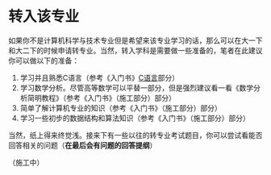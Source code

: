 # 转入该专业

如果你不是计算机科学与技术专业但是希望来该专业学习的话，那么可以在大一下和大二下的时候申请转专业。当然，转入学科是需要做一些准备的，笔者在此建议你可以做以下的准备：

1. 学习并且熟悉C语言（参考《入门书》[C语言](../shu-jia-li-ke-yi-zuo-de-jian-dan-yu-xi/bian-cheng-yu-yan/c-yu-yan.md)部分）
2. 学习数学分析。尽管高等数学可以平替一部分，但是强烈建议看一看《数学分析简明教程》（参考《入门书》（施工部分）部分）
3. 简单了解计算机专业的知识（参考《入门书》（施工部分）部分）
4. 学习一些初步的数据结构和算法知识（参考《入门书》（施工部分）部分）

当然，纸上得来终觉浅。接来下有一些以往的转专业考试题目，你可以尝试看能否回答相关的问题（**在最后会有问题的回答提纲**）

（施工中）
